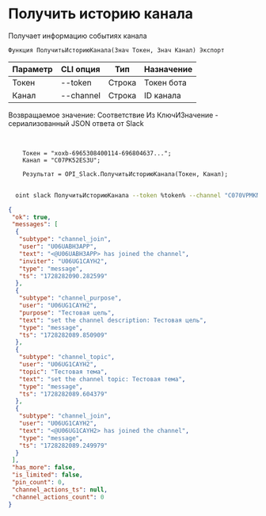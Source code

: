 ﻿---
sidebar_position: 6
---

# Получить историю канала
 Получает информацию событиях канала



`Функция ПолучитьИсториюКанала(Знач Токен, Знач Канал) Экспорт`

  | Параметр | CLI опция | Тип | Назначение |
  |-|-|-|-|
  | Токен | --token | Строка | Токен бота |
  | Канал | --channel | Строка | ID канала |

  
  Возвращаемое значение:   Соответствие Из КлючИЗначение - сериализованный JSON ответа от Slack

<br/>




```bsl title="Пример кода"
    Токен = "xoxb-6965308400114-696804637...";
    Канал = "C07PK52ES3U";

    Результат = OPI_Slack.ПолучитьИсториюКанала(Токен, Канал);
```



```sh title="Пример команды CLI"
    
  oint slack ПолучитьИсториюКанала --token %token% --channel "C070VPMKN8J"

```

```json title="Результат"
{
 "ok": true,
 "messages": [
  {
   "subtype": "channel_join",
   "user": "U06UABH3APP",
   "text": "<@U06UABH3APP> has joined the channel",
   "inviter": "U06UG1CAYH2",
   "type": "message",
   "ts": "1728282090.282599"
  },
  {
   "subtype": "channel_purpose",
   "user": "U06UG1CAYH2",
   "purpose": "Тестовая цель",
   "text": "set the channel description: Тестовая цель",
   "type": "message",
   "ts": "1728282089.850909"
  },
  {
   "subtype": "channel_topic",
   "user": "U06UG1CAYH2",
   "topic": "Тестовая тема",
   "text": "set the channel topic: Тестовая тема",
   "type": "message",
   "ts": "1728282089.604379"
  },
  {
   "subtype": "channel_join",
   "user": "U06UG1CAYH2",
   "text": "<@U06UG1CAYH2> has joined the channel",
   "type": "message",
   "ts": "1728282089.249979"
  }
 ],
 "has_more": false,
 "is_limited": false,
 "pin_count": 0,
 "channel_actions_ts": null,
 "channel_actions_count": 0
}
```
